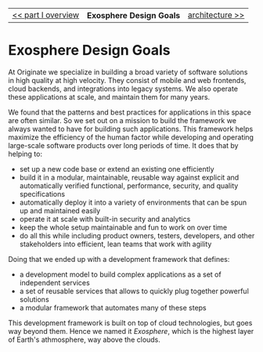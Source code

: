 <table>
  <tr>
    <td><a href="readme.md">&lt;&lt; part I overview</a></td>
    <th>Exosphere Design Goals</th>
    <td><a href="02_architecture.md">architecture &gt;&gt;</a></td>
  </tr>
</table>


# Exosphere Design Goals

At Originate we specialize in building a broad variety of software solutions
in high quality at high velocity.
They consist of mobile and web frontends, cloud backends, and integrations into legacy systems.
We also operate these applications at scale,
and maintain them for many years.

We found that the patterns and best practices for applications in this space
are often similar.
So we set out on a mission to build the framework we always wanted to have
for building such applications.
This framework helps maximize the efficiency of the human factor
while developing and operating large-scale software products
over long periods of time.
It does that by helping to:
* set up a new code base or extend an existing one efficiently
* build it in a modular, maintainable, reusable way
  against explicit and automatically verified
  functional, performance, security, and quality specifications
* automatically deploy it into a variety of environments
  that can be spun up and maintained easily
* operate it at scale with built-in security and analytics
* keep the whole setup maintainable and fun to work on over time
* do all this while including product owners, testers, developers, and other stakeholders
  into efficient, lean teams that work with agility

Doing that we ended up with a development framework that defines:
* a development model to build complex applications as a set of independent services
* a set of reusable services that allows to quickly plug together powerful solutions
* a modular framework that automates many of these steps

This development framework is built on top of cloud technologies,
but goes way beyond them.
Hence we named it _Exosphere_,
which is the highest layer of Earth's athmosphere,
way above the clouds.
